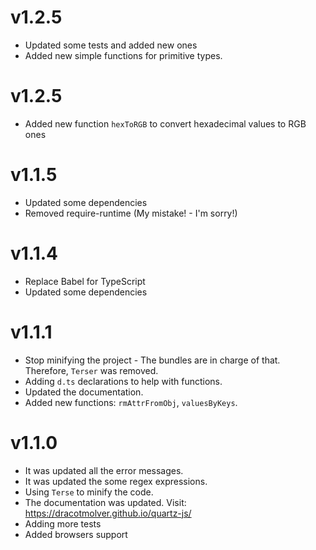 # v1.2.5
* Updated some tests and added new ones
* Added new simple functions for primitive types.

# v1.2.5
* Added new function `hexToRGB` to convert hexadecimal values to RGB ones

# v1.1.5
* Updated some dependencies
* Removed require-runtime (My mistake! - I'm sorry!)

# v1.1.4
* Replace Babel for TypeScript
* Updated some dependencies

# v1.1.1
* Stop minifying the project - The bundles are in charge of that. Therefore, `Terser` was removed.
* Adding `d.ts` declarations to help with functions.
* Updated the documentation.
* Added new functions: `rmAttrFromObj`, `valuesByKeys`.

# v1.1.0
* It was updated all the error messages.
* It was updated the some regex expressions.
* Using `Terse` to minify the code.
* The documentation was updated. Visit: https://dracotmolver.github.io/quartz-js/
* Adding more tests
* Added browsers support
